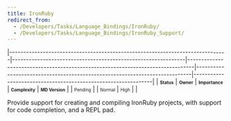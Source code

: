 ```yaml
---
title: IronRuby
redirect_from:
  - /Developers/Tasks/Language_Bindings/IronRuby/
  - /Developers/Tasks/Language_Bindings/IronRuby_Support/
---
```


<span> </span>

<span id="_task_a_Languages.IronRuby"></span><span> </span>

|------------------------------------------------------------------------------|--------------------------------------------------------------|--------------------------------------------------------------------------------|----------------------------------------------------------------------------|---------------------------------------------------------------|
| **<span style="font-size: x-small;">Status</span>**                          | **<span style="font-size: x-small;">Owner</span>**           | **<span style="font-size: x-small;">Importance</span>**                        | **<span style="font-size: x-small;">Complexity</span>**                    | **<span style="font-size: x-small;">MD Version</span>**       |
| <span class="task-status-Pending" style="font-size: x-small;">Pending</span> | <span class="task-owner" style="font-size: x-small;"></span> | <span class="task-importance-Normal" style="font-size: x-small;">Normal</span> | <span class="task-complexity-High" style="font-size: x-small;">High</span> | <span class="task-target" style="font-size: x-small;"></span> |

Provide support for creating and compiling IronRuby projects, with support for code completion, and a REPL pad.
